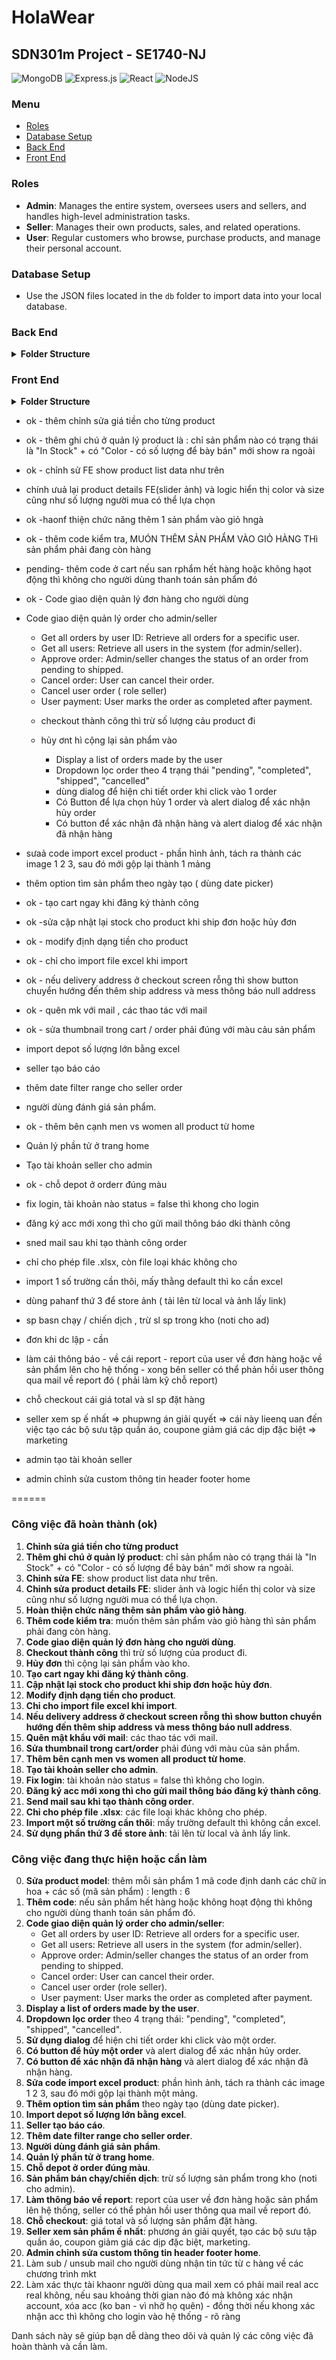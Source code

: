 # HolaWear

## SDN301m Project - SE1740-NJ

![MongoDB](https://img.shields.io/badge/MongoDB-%234ea94b.svg?style=for-the-badge&logo=mongodb&logoColor=white) ![Express.js](https://img.shields.io/badge/express.js-%23404d59.svg?style=for-the-badge&logo=express&logoColor=%2361DAFB) ![React](https://img.shields.io/badge/react-%2320232a.svg?style=for-the-badge&logo=react&logoColor=%2361DAFB) ![NodeJS](https://img.shields.io/badge/node.js-6DA55F?style=for-the-badge&logo=node.js&logoColor=white)

### Menu

- [Roles](#roles)
- [Database Setup](#database-setup)
- [Back End](#back-end)
- [Front End](#front-end)

### Roles

- **Admin**: Manages the entire system, oversees users and sellers, and handles high-level administration tasks.
- **Seller**: Manages their own products, sales, and related operations.
- **User**: Regular customers who browse, purchase products, and manage their personal account.

### Database Setup

- Use the JSON files located in the `db` folder to import data into your local database.

<!-- ====================================== BACK END =============================== -->

### Back End

<details>
<summary><strong>Folder Structure</strong></summary>

- `npm i`

- `npm start` - http://localhost:9999/

```plaintext

    └── backend/
        ├── controllers/
        │   ├── index.js
        │   ├── authController.js
        │   ├── userController.js
        │   └── ...
        ├── middlewares/
        │   ├── verifySignUp.js
        │   ├── verifyJWT.js
        │   └── ...
        ├── models/
        │   ├── index.js
        │   ├── user.model.js
        │   ├── role.model.js
        │   └── ...
        ├── node_modules
        ├── routes/
        │   ├── index.js
        │   ├── authRoute.js
        │   ├── userRoute.js
        │   └── ...
        ├── .env
        ├── .prettierrc
        ├── note BE.txt
        ├── package-lock.json
        ├── package.json
        └── server.js

```

</details>

<!-- ====================================== FRONT END =============================== -->

### Front End

<details>
<summary><strong>Folder Structure</strong></summary>

- `npm i`

- `npm run dev` - http://localhost:5173/

```plaintext

    └── frontEnd/
        ├── public
        ├── src/
        │   ├── assets
        │   ├── axios
        │   ├── components/
        │   │   ├── ui/
        │   │   │   ├── accordion.jsx
        │   │   │   ├── badge.jsx
        │   │   │   ├── button.jsx
        │   │   │   └── ...
        │   │   └── admin/
        │   │       ├── formAddProduct.jsx
        │   │       ├── tableProduct.jsx
        │   │       ├── tableUser.jsx
        │   │       └── ...
        │   ├── lib
        │   ├── pages/
        │   │   ├── admin/
        │   │   │   ├── dashboard.jsx
        │   │   │   ├── manageProduct.jsx
        │   │   │   └── ...
        │   │   ├── seller
        │   │   ├── auth/
        │   │   │   ├── login.jsx
        │   │   │   ├── register.jsx
        │   │   │   └── ...
        │   │   ├── error/
        │   │   │   └── notFoundPage.jsx
        │   │   └── main/
        │   │       ├── home.jsx
        │   │       ├── cart.jsx
        │   │       └── ...
        │   ├── app.jsx
        │   ├── app.scss
        │   ├── index.scss
        │   └── index.jsx
        ├── .prettierrc
        ├── .gitignore
        └── components.json

```

</details>




- ok - thêm chỉnh sửa giá tiền cho từng product
- ok -  thêm ghi chú ở quản lý product là : chỉ sản phẩm nào có trạng thái là "In Stock" + có "Color - có số lượng để bày bán" mới show ra ngoài
- ok - chỉnh sử FE show product list data như trên
- chính ưuả lại product details FE(slider ảnh) và logic hiển thị color và size cũng như số lượng người mua có thể lựa chọn
- ok -haonf thiện chức năng thêm 1 sản phẩm vào giỏ hngà



- ok - thêm code kiểm tra, MUÓN THÊM SẢN PHẨM VÀO GIỎ HÀNG THì sản phẩm phải đang còn hàng
- pending-  thêm code ở cart nếu san rphẩm hết hàng hoặc không hạot động thì không cho người dùng thanh toán sản phẩm đó
- ok - Code giao diện quản lý đơn hàng cho người dùng
- Code giao diện quản lý order cho admin/seller
	+ Get all orders by user ID: Retrieve all orders for a specific user.
	+ Get all users: Retrieve all users in the system (for admin/seller).
	+ Approve order: Admin/seller changes the status of an order from pending to shipped.
	+ Cancel order: User can cancel their order. 
	+ Cancel user order ( role seller)
	+ User payment: User marks the order as completed after payment.

	- checkout thành công thì trừ số lượng cảu product đi
	- hủy ơnt hì cộng lại sản phẩm vào


        - Display a list of orders made by the user
        - Dropdown lọc order theo 4 trạng thái "pending", "completed", "shipped", "cancelled"
        - dùng dialog để hiện chi tiết order khi click vào 1 order
        - Có Button để lựa chọn hủy 1 order và alert dialog để xác nhận hủy order
        - Có button để xác nhận đã nhận hàng và alert dialog để xác nhận đã nhận hàng


- sưaả code import excel product - phần hình ảnh, tách ra thành các image 1 2 3, sau đó mới gộp lại thành 1 mảng
- thêm option tìm sản phẩm theo ngày tạo ( dùng date picker)





- ok - tạo cart ngay khi đăng ký thành công
- ok -sửa cập nhật lại stock cho product khi ship đơn hoặc hủy đơn
- ok - modify định dạng tiền cho product 
- ok - chỉ cho import file excel khi import
- ok - nếu delivery address ở checkout screen rỗng thì show button chuyển hướng đến thêm ship address và mess thông báo null address
- ok - quên mk với mail , các thao tác với mail 

- ok - sửa thumbnail trong cart / order phải đúng với màu cảu sản phẩm
- import depot số lượng lớn bằng excel

- seller tạo báo cáo
- thêm date filter range cho seller order

- người dùng đánh giá sản phẩm.

- ok - thêm bên cạnh men vs women all product từ home

- Quản lý phần tử ở trang home

- Tạo tài khoản seller cho admin

- ok - chỗ depot ở orderr đúng màu

- fix login, tài khoản nào status = false thì khong cho login

- đăng ký acc mới xong thì cho gửi mail thông báo dki thành công
- sned mail sau khi tạo thành công order

- chỉ cho phép file .xlsx, còn file loại khác không cho 
- import 1 số trường cần thôi, mấy thằng default thì ko cần excel
- dùng pahanf thứ 3 để store ảnh ( tải lên từ local và ảnh lấy link)

- sp basn chạy / chiến dịch , trừ sl sp trong kho (noti cho ad)
- đơn khi dc lập - cần 


- làm cái thông báo - về cái report - report của user về đơn hàng hoặc về sản phẩm lên cho hệ thống - xong bên seller có thể phản hồi user thông qua mail về report đó ( phải làm kỹ chỗ report)
- chỗ checkout cái giá total và sl sp đặt hàng

- seller xem sp ế nhất => phupwng án giải quyết => cái này lieenq uan đến việc tạo các bộ sưu tập quần áo, coupone giảm giá các dịp đặc biệt => marketing
- admin tạo tài khoản seller
- admin chỉnh sửa custom thông tin header footer home



======
### Công việc đã hoàn thành (ok)

1. **Chỉnh sửa giá tiền cho từng product**
2. **Thêm ghi chú ở quản lý product**: chỉ sản phẩm nào có trạng thái là "In Stock" + có "Color - có số lượng để bày bán" mới show ra ngoài.
3. **Chỉnh sửa FE**: show product list data như trên.
4. **Chỉnh sửa product details FE**: slider ảnh và logic hiển thị color và size cũng như số lượng người mua có thể lựa chọn.
5. **Hoàn thiện chức năng thêm sản phẩm vào giỏ hàng**.
6. **Thêm code kiểm tra**: muốn thêm sản phẩm vào giỏ hàng thì sản phẩm phải đang còn hàng.
7. **Code giao diện quản lý đơn hàng cho người dùng**.
8. **Checkout thành công** thì trừ số lượng của product đi.
9. **Hủy đơn** thì cộng lại sản phẩm vào kho.
10. **Tạo cart ngay khi đăng ký thành công**.
11. **Cập nhật lại stock cho product khi ship đơn hoặc hủy đơn**.
12. **Modify định dạng tiền cho product**.
13. **Chỉ cho import file excel khi import**.
14. **Nếu delivery address ở checkout screen rỗng thì show button chuyển hướng đến thêm ship address và mess thông báo null address**.
15. **Quên mật khẩu với mail**: các thao tác với mail.
16. **Sửa thumbnail trong cart/order** phải đúng với màu của sản phẩm.
17. **Thêm bên cạnh men vs women all product từ home**.
18. **Tạo tài khoản seller cho admin**.
19. **Fix login**: tài khoản nào status = false thì không cho login.
20. **Đăng ký acc mới xong thì cho gửi mail thông báo đăng ký thành công**.
21. **Send mail sau khi tạo thành công order**.
22. **Chỉ cho phép file .xlsx**: các file loại khác không cho phép.
23. **Import một số trường cần thôi**: mấy trường default thì không cần excel.
24. **Sử dụng phần thứ 3 để store ảnh**: tải lên từ local và ảnh lấy link.

### Công việc đang thực hiện hoặc cần làm
0. **Sửa product model**: thêm mỗi sản phẩm 1 mã code định danh các chữ in hoa + các số (mã sản phẩm) : length : 6
1. **Thêm code**: nếu sản phẩm hết hàng hoặc không hoạt động thì không cho người dùng thanh toán sản phẩm đó.
2. **Code giao diện quản lý order cho admin/seller**:
    - Get all orders by user ID: Retrieve all orders for a specific user.
    - Get all users: Retrieve all users in the system (for admin/seller).
    - Approve order: Admin/seller changes the status of an order from pending to shipped.
    - Cancel order: User can cancel their order.
    - Cancel user order (role seller).
    - User payment: User marks the order as completed after payment.
3. **Display a list of orders made by the user**.
4. **Dropdown lọc order** theo 4 trạng thái: "pending", "completed", "shipped", "cancelled".
5. **Sử dụng dialog** để hiện chi tiết order khi click vào một order.
6. **Có button để hủy một order** và alert dialog để xác nhận hủy order.
7. **Có button để xác nhận đã nhận hàng** và alert dialog để xác nhận đã nhận hàng.
8. **Sửa code import excel product**: phần hình ảnh, tách ra thành các image 1 2 3, sau đó mới gộp lại thành một mảng.
9. **Thêm option tìm sản phẩm** theo ngày tạo (dùng date picker).
10. **Import depot số lượng lớn bằng excel**.
11. **Seller tạo báo cáo**.
12. **Thêm date filter range cho seller order**.
13. **Người dùng đánh giá sản phẩm**.
14. **Quản lý phần tử ở trang home**.
15. **Chỗ depot ở order đúng màu**.
16. **Sản phẩm bán chạy/chiến dịch**: trừ số lượng sản phẩm trong kho (noti cho admin).
17. **Làm thông báo về report**: report của user về đơn hàng hoặc sản phẩm lên hệ thống, seller có thể phản hồi user thông qua mail về report đó.
18. **Chỗ checkout**: giá total và số lượng sản phẩm đặt hàng.
19. **Seller xem sản phẩm ế nhất**: phương án giải quyết, tạo các bộ sưu tập quần áo, coupon giảm giá các dịp đặc biệt, marketing.
20. **Admin chỉnh sửa custom thông tin header footer home**.
21. Làm sub / unsub mail cho người dùng nhận tin tức từ c hàng về các chương trình mkt
22. Làm xác thực tài khaonr người dùng qua mail xem có phải mail real acc real không, nếu sau khoảng thời gian nào đó mà không xác nhận account, xóa acc (ko ban - vì nhỡ họ quên) - đồng thời nếu khong xác nhận acc thì không cho login vào hệ thống - rõ ràng

Danh sách này sẽ giúp bạn dễ dàng theo dõi và quản lý các công việc đã hoàn thành và cần làm.

